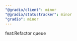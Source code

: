 ```yaml
---
"@gradio/client": minor
"@gradio/statustracker": minor
"gradio": minor
---
```


feat:Refactor queue
